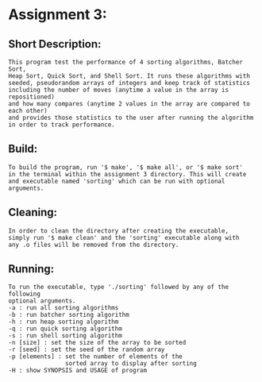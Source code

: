 # Assignment 3:

## Short Description:
	This program test the performance of 4 sorting algorithms, Batcher Sort, 
	Heap Sort, Quick Sort, and Shell Sort. It runs these algorithms with 
	seeded, pseudorandom arrays of integers and keep track of statistics
	including the number of moves (anytime a value in the array is repositioned) 
	and how many compares (anytime 2 values in the array are compared to each other) 
	and provides those statistics to the user after running the algorithm 
	in order to track performance.
 
## Build:
	To build the program, run '$ make', '$ make all', or '$ make sort' 
	in the terminal within the assignment 3 directory. This will create
	and executable named 'sorting' which can be run with optional arguments.

## Cleaning:
	In order to clean the directory after creating the executable,
	simply run '$ make clean' and the 'sorting' executable along with
	any .o files will be removed from the directory.

## Running:
	To run the executable, type './sorting' followed by any of the following
	optional arguments.
	-a : run all sorting algorithms
	-b : run batcher sorting algorithm
	-h : run heap sorting algorithm
	-q : run quick sorting algorithm
	-s : run shell sorting algorithm
	-n [size] : set the size of the array to be sorted
	-r [seed] : set the seed of the random array
	-p [elements] : set the number of elements of the
					sorted array to display after sorting
	-H : show SYNOPSIS and USAGE of program